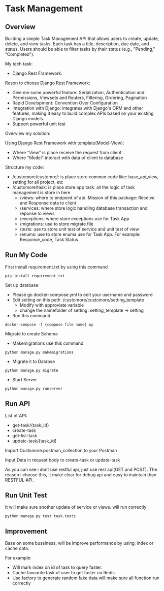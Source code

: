 # Task Management

## Overview 

Building a simple Task Management API that allows users to
create, update, delete, and view tasks. Each task has a title, description, due date,
and status. Users should be able to filter tasks by their status (e.g., "Pending,"
"Completed").


My tech task:
- Django Rest Framework.

Reson to choose Django Rest Framework:
- Give me some powerful feature: Serialization, Authentication and Permissions, Viewsets and Routers, Filtering, Ordering, Pagination
- Rapid Development: Convention Over Configuration
- Integration with Django: integrates with Django's ORM and other features, making it easy to build complex APIs based on your existing Django models.
- Support powerful unit test

Overview my solution:

Using Django Rest Framework with template(Model-View):
- Where "View" is place receive the request from client
- Where "Model" interact with data of client to database

Structure my code:
- /customore/customre/: is place store common code like: base_api_view, setting for all project, etc
- /customore/task: is place store app task: all the logic of task management is store in here
  - /views: where to endpoint of api. Mission of this package: Receive and Response data to client
  - /services: where store logic handling database transaction and reponse to views
  - /exceptions: where store exceptions use for Task App
  - /migrations: use to store migrate file
  - /tests: use to store unit test of service and unit test of view
  - /enums: use to store enums use for Task App. For example: Response_code, Task Status
 


## Run My Code
First install requirement.txt by using this command
```
pip install requirement.txt
```
Set up database

- Please go docker-compose.yml to edit your username and password
- Edit setting on this path: /customore/customore/setting_template
  - Modify with approviate variable
  - change the namefolder of setting: setting_template -> setting 
- Run this command

```
docker-compose -f {compose file name} up
```

Migrate to create Schema
- Makemigrations use this command
```
python manage.py makemigrations 
```
- Migrate it to Databse
```
python manage.py migrate
```

- Start Server
```
python manage.py runserver
```

## Run API
List of API:
- get-task/{task_id}
- create-task
- get-list-task
- update-task/{task_id}

Import Customore.postman_collection to your Postman

Input Data in request body to create-task or update-task

As you can see i dont use restful api, just use rest api(GET and POST). The reason i choose this, it make clear for debug api and easy to maintain than RESTFUL API.

## Run Unit Test

It will make sure another update of service or views. will run correctly


```
python manage.py test task.tests
```


## Improvement 

Base on some bussiness, will be improve performance by using: index or cache data.

For example:
  - Will mark index on id of task to query faster.
  - Cache favourite task of user to get faster on Redis
  - Use factory to generate random fake data will make sure all function run correctly
